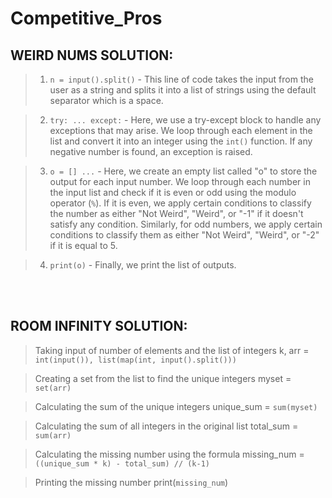 # Competitive_Pros

## WEIRD NUMS SOLUTION:


> 1. `n = input().split()` - This line of code takes the input from the user as a string and splits it into a list of strings using the default separator which is a space.

> 2. `try: ... except:` - Here, we use a try-except block to handle any exceptions that may arise. We loop through each element in the list and convert it into an integer using the `int()` function. If any negative number is found, an exception is raised.

> 3. `o = [] ...` - Here, we create an empty list called "o" to store the output for each input number. We loop through each number in the input list and check if it is even or odd using the modulo operator (`%`). If it is even, we apply certain conditions to classify the number as either "Not Weird", "Weird", or "-1" if it doesn't satisfy any condition. Similarly, for odd numbers, we apply certain conditions to classify them as either "Not Weird", "Weird", or "-2" if it is equal to 5.

> 4. `print(o)` - Finally, we print the list of outputs.

<br>

<br>
  
## ROOM INFINITY SOLUTION:

> Taking input of number of elements and the list of integers
> k, arr = `int(input()), list(map(int, input().split()))`

> Creating a set from the list to find the unique integers
> myset = `set(arr)`

> Calculating the sum of the unique integers
> unique_sum = `sum(myset)`

> Calculating the sum of all integers in the original list
> total_sum = `sum(arr)`

> Calculating the missing number using the formula
> missing_num = `((unique_sum * k) - total_sum) // (k-1)`

> Printing the missing number
> print(`missing_num`)
